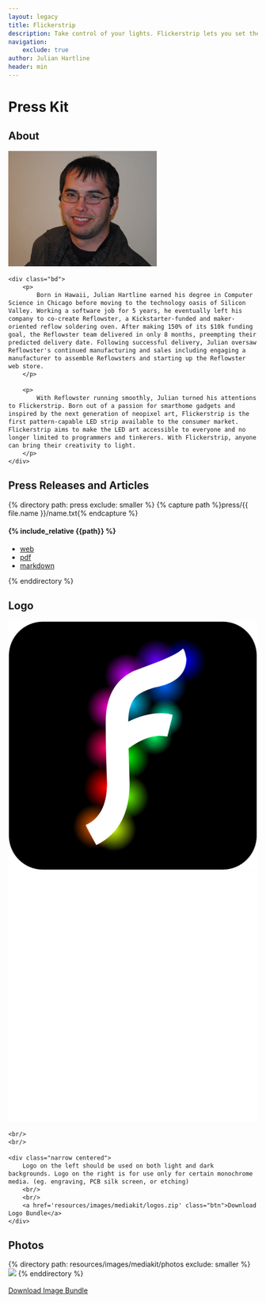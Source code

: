 ```yaml
---
layout: legacy
title: Flickerstrip
description: Take control of your lights. Flickerstrip lets you set the mood, create your own light show, or 
navigation:
    exclude: true
author: Julian Hartline
header: min
---
```


<h1>Press Kit</h1>

<h2>About</h2>
<div class="media attribution">
	<a href="resources/images/mediakit/julian.jpg" class="img">
		<img src="resources/images/mediakit/julian.jpg" alt="me" width="300px" />
	</a>

	<div class="bd">
		<p>
			Born in Hawaii, Julian Hartline earned his degree in Computer Science in Chicago before moving to the technology oasis of Silicon Valley. Working a software job for 5 years, he eventually left his company to co-create Reflowster, a Kickstarter-funded and maker-oriented reflow soldering oven. After making 150% of its $10k funding goal, the Reflowster team delivered in only 8 months, preempting their predicted delivery date. Following successful delivery, Julian oversaw Reflowster's continued manufacturing and sales including engaging a manufacturer to assemble Reflowsters and starting up the Reflowster web store.
		</p>
		
		<p>
			With Reflowster running smoothly, Julian turned his attentions to Flickerstrip. Born out of a passion for smarthome gadgets and inspired by the next generation of neopixel art, Flickerstrip is the first pattern-capable LED strip available to the consumer market. Flickerstrip aims to make the LED art accessible to everyone and no longer limited to programmers and tinkerers. With Flickerstrip, anyone can bring their creativity to light.
		</p>
	</div>
</div>

<h2>Press Releases and Articles</h2>
<div class="press_releases">
    {% directory path: press exclude: smaller %}
        {% capture path %}press/{{ file.name }}/name.txt{% endcapture %}
        <div class="release">
            <h4>{% include_relative {{path}} %}</h4>
            <ul class='smalllinks'>
                <li>
                    <a href='press/{{ file.name }}/web.html'>web</a>
                </li>
                <li>
                    <a href='press/{{ file.name }}/{{ file.name }}.pdf'>pdf</a>
                </li>
                <li>
                    <a href='press/{{ file.name }}/{{ file.name }}.markdown'>markdown</a>
                </li>
            </ul>
        </div>
    {% enddirectory %}
</div>


<h2>Logo</h2>
<div class="textcentered">
	<div class="logobg">
		<img src="resources/images/mediakit/logo.png" />
	</div>
	<div class="logobg">
		<img src="resources/images/mediakit/f.png" />
	</div>
	
	<br/>
	<br/>
	
	<div class="narrow centered">
		Logo on the left should be used on both light and dark backgrounds. Logo on the right is for use only for certain monochrome media. (eg. engraving, PCB silk screen, or etching)
		<br/>
		<br/>
		<a href='resources/images/mediakit/logos.zip' class="btn">Download Logo Bundle</a>
	</div>
</div>

<h2>Photos</h2>
<div class="photogallery">
    {% directory path: resources/images/mediakit/photos exclude: smaller %}
        <a href='/resources/images/mediakit/photos/{{ file.name }}'><img src='/resources/images/mediakit/photos/smaller/{{ file.name }}' /></a>
    {% enddirectory %}
</div>

<br/>

<div class="textcentered">
	<a href='resources/images/mediakit/photos.zip' class="btn">Download Image Bundle</a>
</div>

<br/>
<br/>
<br/>
<br/>
<br/>
<br/>












